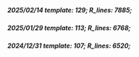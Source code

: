 ##### 2025/02/14   template: 129;   R_lines: 7885;
##### 2025/01/29   template: 113;   R_lines: 6768;
##### 2024/12/31   template: 107;   R_lines: 6520;
